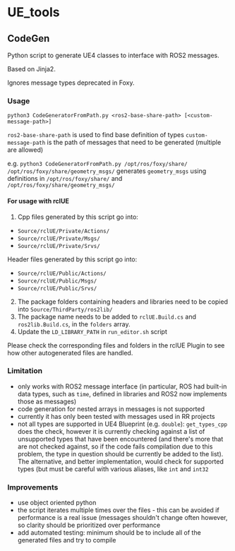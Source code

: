 # UE_tools

## CodeGen
Python script to generate UE4 classes to interface with ROS2 messages.

Based on Jinja2.

Ignores message types deprecated in Foxy.

### Usage
`python3 CodeGeneratorFromPath.py <ros2-base-share-path> [<custom-message-path>]`

`ros2-base-share-path` is used to find base definition of types
`custom-message-path` is the path of messages that need to be generated (multiple are allowed)

e.g. `python3 CodeGeneratorFromPath.py /opt/ros/foxy/share/ /opt/ros/foxy/share/geometry_msgs/` generates `geometry_msgs` using definitions in `/opt/ros/foxy/share/` and `/opt/ros/foxy/share/geometry_msgs/`

#### For usage with rclUE
1. Cpp files generated by this script go into:
  - `Source/rclUE/Private/Actions/`
  - `Source/rclUE/Private/Msgs/`
  - `Source/rclUE/Private/Srvs/`
  
  Header files generated by this script go into:
  - `Source/rclUE/Public/Actions/`
  - `Source/rclUE/Public/Msgs/`
  - `Source/rclUE/Public/Srvs/`

2. The package folders containing headers and libraries need to be copied into `Source/ThirdParty/ros2lib/`
3. The package name needs to be added to `rclUE.Build.cs` and `ros2lib.Build.cs`, in the `folders` array.
4. Update the `LD_LIBRARY_PATH` in `run_editor.sh` script

Please check the corresponding files and folders in the rclUE Plugin to see how other autogenerated files are handled.

### Limitation
- only works with ROS2 message interface (in particular, ROS had built-in data types, such as `time`, defined in libraries and ROS2 now implements those as messages)
- code generation for nested arrays in messages is not supported
- currently it has only been tested with messages used in RR projects
- not all types are supported in UE4 Blueprint (e.g. `double`): `get_types_cpp` does the check, however it is currently checking against a list of unsupported types that have been encountered (and there's more that are not checked against, so if the code fails compilation due to this problem, the type in question should be currently be added to the list). The alternative, and better implementation, would check for supported types (but must be careful with various aliases, like `int` and `int32`

### Improvements
- use object oriented python
- the script iterates multiple times over the files - this can be avoided if performance is a real issue (messages shouldn't change often however, so clarity should be prioritized over performance
- add automated testing: minimum should be to include all of the generated files and try to compile
